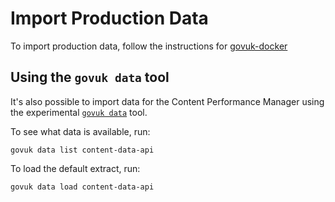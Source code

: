 # Import Production Data

To import production data, follow the instructions for
[govuk-docker](https://github.com/alphagov/govuk-docker#how-to-replicate-data-locally)

## Using the `govuk data` tool

It's also possible to import data for the Content Performance Manager
using the experimental [`govuk data`][govuk-data-docs] tool.

[govuk-data-docs]: https://github.com/alphagov/govuk-guix/blob/master/doc/local-data.md

To see what data is available, run:

```
govuk data list content-data-api
```

To load the default extract, run:

```
govuk data load content-data-api
```
